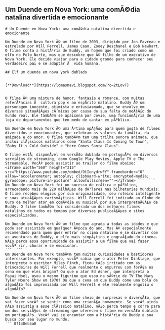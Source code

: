 ## Um Duende em Nova York: uma comÃ©dia natalina divertida e emocionante

  ``` 
# Um Duende em Nova York: uma comÃ©dia natalina divertida e emocionante
 
Um Duende em Nova York Ã© um filme de 2003, dirigido por Jon Favreau e estrelado por Will Ferrell, James Caan, Zooey Deschanel e Bob Newhart. O filme conta a histÃ³ria de Buddy, um homem que foi criado como um elfo no Polo Norte, mas que descobre que Ã© filho de um executivo de Nova York. Ele decide viajar para a cidade grande para conhecer seu verdadeiro pai e se adaptar Ã  vida humana.
 
## Elf um duende em nova york dublado


[**Download**](https://lomasmavi.blogspot.com/?c=2tLovF)

 
O filme Ã© uma mistura de humor, fantasia e romance, com muitas referÃªncias Ã  cultura pop e ao espÃ­rito natalino. Buddy Ã© um personagem inocente, otimista e entusiasmado, que se envolve em diversas situaÃ§Ãµes cÃ´micas por causa de sua falta de noÃ§Ã£o do mundo real. Ele tambÃ©m se apaixona por Jovie, uma funcionÃ¡ria de uma loja de departamentos que tem medo de cantar em pÃºblico.
 
Um Duende em Nova York Ã© uma Ã³tima opÃ§Ã£o para quem gosta de filmes divertidos e emocionantes, que celebram os valores da famÃ­lia, da amizade e do amor. O filme tambÃ©m tem uma trilha sonora animada, que inclui clÃ¡ssicos natalinos como "Santa Claus Is Coming to Town", "Baby It's Cold Outside" e "Here Comes Santa Claus".
 
O filme estÃ¡ disponÃ­vel em versÃ£o dublada em portuguÃªs em diversos serviÃ§os de streaming, como Google Play Movies, Apple TV e The Streamable. VocÃª pode assistir ao trailer do filme abaixo:
 <iframe width="560" height="315" src="https://www.youtube.com/embed/9tIcnydrwFY" frameborder="0" allow="accelerometer; autoplay; clipboard-write; encrypted-media; gyroscope; picture-in-picture" allowfullscreen=""></iframe> ```  ``` 
Um Duende em Nova York foi um sucesso de crÃ­tica e pÃºblico, arrecadando mais de 220 milhÃµes de dÃ³lares nas bilheterias mundiais. O filme recebeu elogios por sua originalidade, seu roteiro inteligente e suas atuaÃ§Ãµes carismÃ¡ticas. Will Ferrell foi indicado ao Globo de Ouro de melhor ator em comÃ©dia ou musical por sua interpretaÃ§Ã£o de Buddy. O filme tambÃ©m foi considerado um dos melhores filmes natalinos de todos os tempos por diversas publicaÃ§Ãµes e sites especializados.
 
Um Duende em Nova York Ã© um filme que agrada a todas as idades e que pode ser assistido em qualquer Ã©poca do ano. Mas Ã© especialmente recomendado para quem quer entrar no clima natalino e se divertir com as aventuras de Buddy, o elfo mais simpÃ¡tico e engraÃ§ado do cinema. NÃ£o perca essa oportunidade de assistir a um filme que vai fazer vocÃª rir, chorar e se emocionar.
 ```  ``` 
Um Duende em Nova York tambÃ©m tem muitas curiosidades e bastidores interessantes. Por exemplo, vocÃª sabia que o ator Peter Dinklage, que interpreta o escritor Miles Finch, ficou tÃ£o irritado com as brincadeiras de Will Ferrell que realmente o empurrou com forÃ§a na cena em que eles brigam? Ou que o ator Ed Asner, que interpreta o Papai Noel, usou o mesmo figurino que usou na sÃ©rie de TV The Mary Tyler Moore Show em 1970? Ou que a cena em que Buddy come uma bola de algodÃ£o foi improvisada por Will Ferrell e ele realmente engoliu o algodÃ£o?
 
Um Duende em Nova York Ã© um filme cheio de surpresas e diversÃ£o, que vai fazer vocÃª se sentir como uma crianÃ§a novamente. Se vocÃª ainda nÃ£o assistiu a esse clÃ¡ssico natalino, nÃ£o perca tempo e corra para um dos serviÃ§os de streaming que oferecem o filme em versÃ£o dublada em portuguÃªs. VocÃª vai se encantar com a histÃ³ria de Buddy e sua busca por seu lugar no mundo.
 ``` 0f148eb4a0
